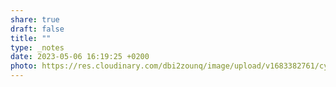 ```yaml
---
share: true
draft: false
title: ""
type: _notes
date: 2023-05-06 16:19:25 +0200
photo: https://res.cloudinary.com/dbi2zounq/image/upload/v1683382761/cya9la68ivi2iimpliw9.jpg
---
```



